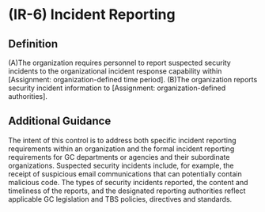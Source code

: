 
# (IR-6) Incident Reporting

## Definition

(A)The organization requires personnel to report suspected security incidents to the organizational incident response capability within [Assignment: organization-defined time period].
(B)The organization reports security incident information to [Assignment: organization-defined authorities].

## Additional Guidance

The intent of this control is to address both specific incident reporting requirements within an organization and the formal incident reporting requirements for GC departments or agencies and their subordinate organizations. Suspected security incidents include, for example, the receipt of suspicious email communications that can potentially contain malicious code. The types of security incidents reported, the content and timeliness of the reports, and the designated reporting authorities reflect applicable GC legislation and TBS policies, directives and standards.
